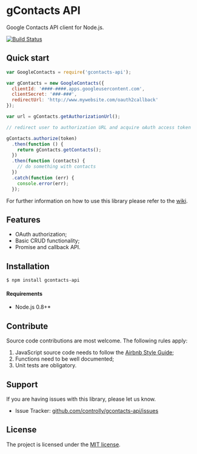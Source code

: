 # gContacts API

Google Contacts API client for Node.js.

[![Build Status](https://codeship.com/projects/5baf3000-8547-0132-2565-6239b7cc01a2/status?branch=master)](https://codeship.com/projects/58677)

## Quick start

```javascript
var GoogleContacts = require('gcontacts-api');

var gContacts = new GoogleContacts({
  clientId: '####-####.apps.googleusercontent.com',
  clientSecret: '###-###',
  redirectUrl: 'http://www.mywebsite.com/oauth2callback'
});

var url = gContacts.getAuthorizationUrl();

// redirect user to authorization URL and acquire oAuth access token

gContacts.authorize(token)
  .then(function () {
    return gContacts.getContacts();
  })
  .then(function (contacts) {
    // do something with contacts
  })
  .catch(function (err) {
    console.error(err);
  });
```

For further information on how to use this library please refer to the [wiki](https://github.com/controlly/gcontacts-api/wiki).

## Features

* OAuth authorization;
* Basic CRUD functionality;
* Promise and callback API.

## Installation

```
$ npm install gcontacts-api
```

#### Requirements

* Node.js 0.8+*

## Contribute

Source code contributions are most welcome. The following rules apply:

1. JavaScript source code needs to follow the [Airbnb Style Guide](https://github.com/airbnb/javascript);
2. Functions need to be well documented;
3. Unit tests are obligatory.

## Support

If you are having issues with this library, please let us know.

* Issue Tracker: [github.com/controlly/gcontacts-api/issues](https://github.com/controlly/gcontacts-api/issues)

## License

The project is licensed under the [MIT license](http://opensource.org/licenses/MIT).
